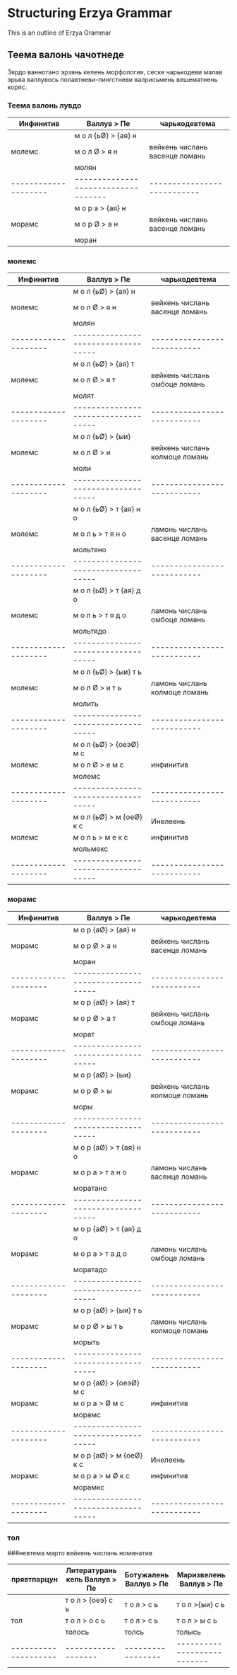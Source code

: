 # Structuring Erzya Grammar

This is an outline of Erzya Grammar

## Теема валонь чачотнеде

Зярдо ваннотано эрзянь келень морфология, сеске чарькодеви малав эрьва валлувось полавтневи-пингстневи валрисьмень вешематнень коряс.

### Теема валонь лувдо


|       Инфинитив       |       Валлув       >       Пе       |       чарькодевтема       |
|-----------------------|------------------------------------|---------------------------|
|     &nbsp;    |       м о л {ьØ}  > {ая} н       |       &nbsp;      |
|       молемс       |       м о л   Ø   >   я  н       |  вейкень числань васенце ломань       |
|    &nbsp;     |       молян       |       &nbsp;       |
|--------------------|-----------------------------------|---------------------------|
|       &nbsp;       |       м о р а > {ая} н       |      &nbsp;    |
|       морамс       |       м о р Ø >  а   н       |       вейкень числань васенце ломань       |
|       &nbsp;       |       моран       |      &nbsp;      |

### молемс


|       Инфинитив       |       Валлув       >       Пе       |       чарькодевтема       |
|-----------------------|------------------------------------|---------------------------|
|     &nbsp;    |       м о л {ьØ}  > {ая} н       |       &nbsp;      |
|       молемс       |       м о л   Ø   >   я  н       |  вейкень числань васенце ломань       |
|    &nbsp;     |       молян       |       &nbsp;       |
|--------------------|-----------------------------------|---------------------------|
|     &nbsp;    |       м о л {ьØ}  > {ая} т       |       &nbsp;      |
|       молемс       |       м о л   Ø   >   я  т       |  вейкень числань омбоце ломань       |
|    &nbsp;     |       молят       |       &nbsp;       |
|--------------------|-----------------------------------|---------------------------|
|     &nbsp;    |       м о л {ьØ}  > {ыи}       |       &nbsp;      |
|       молемс       |       м о л   Ø   >   и       |  вейкень числань колмоце ломань       |
|    &nbsp;     |       моли       |       &nbsp;       |
|--------------------|-----------------------------------|---------------------------|
|     &nbsp;    |       м о л {ьØ}  > т {ая} н о      |       &nbsp;      |
|       молемс       |       м о л ь   > т  я  н о       |  ламонь числань васенце ломань       |
|    &nbsp;     |       мольтяно       |       &nbsp;       |
|--------------------|-----------------------------------|---------------------------|
|     &nbsp;    |       м о л {ьØ}  > т {ая} д о       |       &nbsp;      |
|       молемс       |       м о л   ь   > т  я  д о      |  ламонь числань омбоце ломань       |
|    &nbsp;     |       мольтядо      |       &nbsp;       |
|--------------------|-----------------------------------|---------------------------|
|     &nbsp;    |       м о л {ьØ}  > {ыи} т ь      |       &nbsp;      |
|       молемс       |       м о л   Ø   >   и  т ь       |  ламонь числань колмоце ломань       |
|    &nbsp;     |       молить       |       &nbsp;       |
|--------------------|-----------------------------------|---------------------------|
|     &nbsp;    |       м о л {ьØ}  > {оеэØ} м с      |       &nbsp;      |
|       молемс       |       м о л   Ø   >   е  м с       |  инфинитив      |
|    &nbsp;     |       молемс       |       &nbsp;       |
|--------------------|-----------------------------------|---------------------------|
|     &nbsp;    |       м о л {ьØ}  > м {оеØ} к с      |       Инелеень      |
|       молемс       |       м о л ь  >   м е к с       |  инфинитив      |
|    &nbsp;     |       мольмекс       |       &nbsp;       |
|--------------------|-----------------------------------|---------------------------|

### морамс


|       Инфинитив       |       Валлув       >       Пе       |       чарькодевтема       |
|-----------------------|------------------------------------|---------------------------|
|     &nbsp;    |       м о р {аØ}  > {ая} н       |       &nbsp;      |
|       морамс       |       м о р   Ø   >   а  н       |  вейкень числань васенце ломань       |
|    &nbsp;     |       моран       |       &nbsp;       |
|--------------------|-----------------------------------|---------------------------|
|     &nbsp;    |       м о р {аØ}  > {ая} т       |       &nbsp;      |
|       морамс       |       м о р  Ø   >   а  т       |  вейкень числань омбоце ломань       |
|    &nbsp;     |       морат       |       &nbsp;       |
|--------------------|-----------------------------------|---------------------------|
|     &nbsp;    |       м о р {аØ}  > {ыи}       |       &nbsp;      |
|       морамс       |       м о р  Ø   >   ы       |  вейкень числань колмоце ломань       |
|    &nbsp;     |       моры       |       &nbsp;       |
|--------------------|-----------------------------------|---------------------------|
|     &nbsp;    |       м о р {аØ}  > т {ая} н о      |       &nbsp;      |
|       морамс       |       м о р а   > т  а  н о       |  ламонь числань васенце ломань       |
|    &nbsp;     |       моратано       |       &nbsp;       |
|--------------------|-----------------------------------|---------------------------|
|     &nbsp;    |       м о р {аØ}  > т {ая} д о       |       &nbsp;      |
|       морамс       |       м о р  а   > т  а  д о      |  ламонь числань омбоце ломань       |
|    &nbsp;     |       моратадо      |       &nbsp;       |
|--------------------|-----------------------------------|---------------------------|
|     &nbsp;    |       м о р {аØ}  > {ыи} т ь      |       &nbsp;      |
|       морамс       |       м о р  Ø   >   ы  т ь       |  ламонь числань колмоце ломань       |
|    &nbsp;     |       морыть       |       &nbsp;       |
|--------------------|-----------------------------------|---------------------------|
|     &nbsp;    |       м о р {аØ}  > {оеэØ} м с      |       &nbsp;      |
|       морамс       |       м о р  а   >  Ø  м с       |  инфинитив      |
|    &nbsp;     |       морамс       |       &nbsp;       |
|--------------------|-----------------------------------|---------------------------|
|     &nbsp;    |       м о р {аØ}  > м {оеØ} к с      |       Инелеень      |
|       морамс       |       м о р  а  >   м Ø к с       |  инфинитив      |
|    &nbsp;     |       морамкс       |       &nbsp;       |
|--------------------|-----------------------------------|---------------------------|

### тол

###невтема марто вейкень числань номинатив

|       прявтпарцун       |  Литературань кель Валлув       >       Пе       |       Ботужалень Валлув  >  Пе       |       Маризвелень Валлув  >  Пе       |
|-----------------------|--------------------|----------------|---------------------------|
|  &nbsp;    |       т о л  > {оеэ} с ь |      т о л  > с ь      |     т о л  >{ыи} с ь      |
|   тол      |       т о л  >   о  с ь   |  т о л  >  с ь      |  т о л  > ы с ь      |
|    &nbsp;  |       толось       |       толсь       |       толысь       |
|--------------------|------------------|-----------------|---------------------------|



